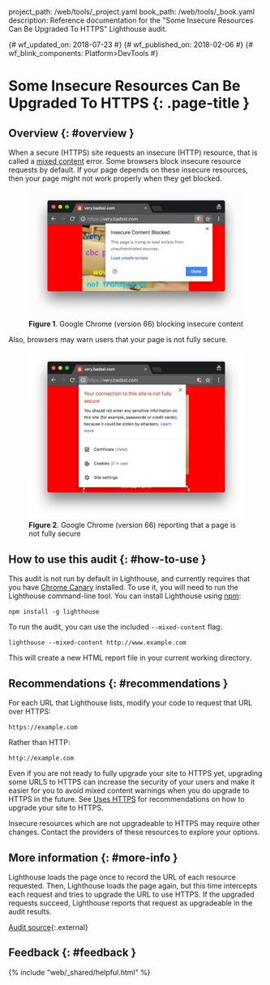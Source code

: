 project_path: /web/tools/_project.yaml book_path: /web/tools/_book.yaml description: Reference documentation for the "Some Insecure Resources Can Be Upgraded To HTTPS" Lighthouse audit.

{# wf_updated_on: 2018-07-23 #} {# wf_published_on: 2018-02-06 #} {# wf_blink_components: Platform>DevTools #}

# Some Insecure Resources Can Be Upgraded To HTTPS {: .page-title }

## Overview {: #overview }

When a secure (HTTPS) site requests an insecure (HTTP) resource, that is called a [mixed content](/web/fundamentals/security/prevent-mixed-content/what-is-mixed-content) error. Some browsers block insecure resource requests by default. If your page depends on these insecure resources, then your page might not work properly when they get blocked.

<figure>
  <img src="images/insecure-content-blocked.png"
       alt="Google Chrome (version 66) blocking insecure content."/>
  <figcaption>
    <b>Figure 1</b>. Google Chrome (version 66) blocking insecure content
  </figcaption>
</figure>

Also, browsers may warn users that your page is not fully secure.

<figure>
  <img src="images/not-fully-secure.png"
       alt="Google Chrome (version 66) reporting that page is not fully secure."/>
  <figcaption>
    <b>Figure 2</b>. Google Chrome (version 66) reporting that a page is not fully secure
  </figcaption>
</figure>

## How to use this audit {: #how-to-use }

This audit is not run by default in Lighthouse, and currently requires that you have [Chrome Canary](https://www.google.com/chrome/browser/canary.html) installed. To use it, you will need to run the Lighthouse command-line tool. You can install Lighthouse using [npm](https://www.npmjs.com/get-npm):

    npm install -g lighthouse
    

To run the audit, you can use the included `--mixed-content` flag:

    lighthouse --mixed-content http://www.example.com
    

This will create a new HTML report file in your current working directory.

## Recommendations {: #recommendations }

For each URL that Lighthouse lists, modify your code to request that URL over HTTPS:

    https://example.com
    

Rather than HTTP:

    http://example.com
    

Even if you are not ready to fully upgrade your site to HTTPS yet, upgrading some URLS to HTTPS can increase the security of your users and make it easier for you to avoid mixed content warnings when you do upgrade to HTTPS in the future. See [Uses HTTPS](/web/tools/lighthouse/audits/https#recommendations) for recommendations on how to upgrade your site to HTTPS.

Insecure resources which are not upgradeable to HTTPS may require other changes. Contact the providers of these resources to explore your options.

## More information {: #more-info }

Lighthouse loads the page once to record the URL of each resource requested. Then, Lighthouse loads the page again, but this time intercepts each request and tries to upgrade the URL to use HTTPS. If the upgraded requests succeed, Lighthouse reports that request as upgradeable in the audit results.

[Audit source](https://github.com/GoogleChrome/lighthouse/blob/master/lighthouse-core/audits/mixed-content.js){:.external}

## Feedback {: #feedback }

{% include "web/_shared/helpful.html" %}